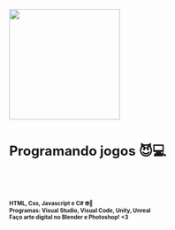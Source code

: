 <div id="header" align="Left">
  <img src="https://media.giphy.com/media/26tn33aiTi1jkl6H6/giphy.gif" width="200"/>
<h1><font size="5px"> Programando jogos 😈💻 </font></h1>
<br> 
<h2><font size="1px"> HTML, Css, Javascript e C# 🤓📕 <br> 
Programas: Visual Studio, Visual Code, Unity, Unreal <br> 
Faço arte digital no Blender e Photoshop! <3 </font></h2>
</div>
